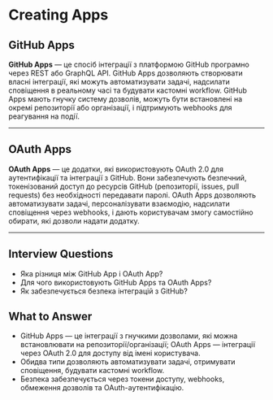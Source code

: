 # Creating Apps

## GitHub Apps

**GitHub Apps** — це спосіб інтеграції з платформою GitHub програмно через REST або GraphQL API. GitHub Apps дозволяють створювати власні інтеграції, які можуть автоматизувати задачі, надсилати сповіщення в реальному часі та будувати кастомні workflow.
GitHub Apps мають гнучку систему дозволів, можуть бути встановлені на окремі репозиторії або організації, і підтримують webhooks для реагування на події.

---

## OAuth Apps

**OAuth Apps** — це додатки, які використовують OAuth 2.0 для аутентифікації та інтеграції з GitHub.
Вони забезпечують безпечний, токенізований доступ до ресурсів GitHub (репозиторії, issues, pull requests) без необхідності передавати паролі.
OAuth Apps дозволяють автоматизувати задачі, персоналізувати взаємодію, надсилати сповіщення через webhooks, і дають користувачам змогу самостійно обирати, які дозволи надати додатку.

---

## Interview Questions

- Яка різниця між GitHub App і OAuth App?
- Для чого використовують GitHub Apps та OAuth Apps?
- Як забезпечується безпека інтеграцій з GitHub?

## What to Answer

- GitHub Apps — це інтеграції з гнучкими дозволами, які можна встановлювати на репозиторії/організації; OAuth Apps — інтеграції через OAuth 2.0 для доступу від імені користувача.
- Обидва типи дозволяють автоматизувати задачі, отримувати сповіщення, будувати кастомні workflow.
- Безпека забезпечується через токени доступу, webhooks, обмеження дозволів та OAuth-аутентифікацію.
